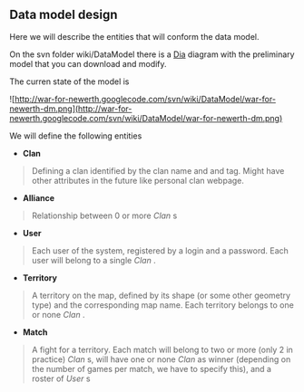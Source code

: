 ## Data model design ##

Here we will describe the entities that will conform the data model.

On the svn folder wiki/DataModel there is a [Dia](http://projects.gnome.org/dia/) diagram with the preliminary model that you can download and modify.


The curren state of the model is

![http://war-for-newerth.googlecode.com/svn/wiki/DataModel/war-for-newerth-dm.png](http://war-for-newerth.googlecode.com/svn/wiki/DataModel/war-for-newerth-dm.png)

We will define the following entities

  * **Clan**
> Defining a clan identified by the clan name and and tag. Might have other attributes in the future like personal clan webpage.

  * **Alliance**
> Relationship between 0 or more _Clan_ s

  * **User**
> Each user of the system, registered by a login and a password. Each user will belong to a single _Clan_ .

  * **Territory**
> A territory on the map, defined by its shape (or some other geometry type) and the corresponding map name. Each territory belongs to one or none _Clan_ .

  * **Match**
> A fight for a territory. Each match will belong to two or more (only 2 in practice) _Clan_ s, will have one or none _Clan_ as winner (depending on the number of games per match, we have to specify this), and a roster of _User_ s